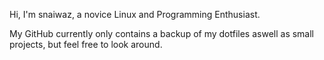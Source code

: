Hi, I'm snaiwaz, a novice Linux and Programming Enthusiast.

My GitHub currently only contains a backup of my dotfiles aswell as small projects, but feel free to look around.
